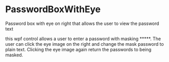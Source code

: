 # PasswordBoxWithEye
Password box with eye on right that allows the user to view the password text

this wpf control allows a user to enter a password with masking *****. The user can click the eye image on the right and change the mask password to plain text. Clicking the eye image again return the passwords to being masked.
